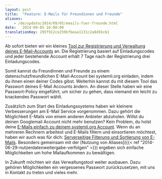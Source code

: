 ```yaml
---
layout: post
title:  "Feature: E-Mails für Freundinnen und Freunde"
aliases:
    - /de/update/2014/09/05/emails-fuer-freunde.html
date:   2014-09-05 16:00:00
translationKey: 295f912ce259bfbeaa1131c2a845bc61
---
```

Ab sofort bieten wir ein kleines 
[Tool zur Registrierung und Verwaltung deines E-Mail-Accounts](https://users.systemli.org) an. Die Registrierung 
basiert auf Einladungscodes und jeder bestehende Account erhält 7 Tage nach der Registrierung drei Einladungscodes.

Somit kannst du Freundinnen und Freunde zu einem datenschutzfreundlichen E-Mail-Account bei systemli.org einladen, 
indem du ihnen einen deiner Codes gibst. Weiterhin kannst du mit diesem Tool das Passwort deines E-Mail Accounts 
ändern. An dieser Stelle haben wir eine Passwort-Policy eingeführt, um sicher zu gehen, dass niemand ein leicht zu 
knackendes Passwort wählt.

Zusätzlich zum Start des Einladungssystems haben wir kleinere Verbesserungen am E-Mail Service vorgenommen. Dazu 
gehört die Möglichkeit E-Mails von einem anderen Anbieter abzuholen. Willst du deinen Googlemail Account nicht mehr 
benutzen? Kein Problem, du holst deine 
[E-Mails einfach zu deinem systemli.org Account](https://mail.systemli.org/?_task=settings&_action=plugin.getmail). 
Wenn du an mehreren Rechnern arbeitest und E-Mails filtern und einsortieren möchtest, haben wir auch was für dich: 
[Serverseitige Filterung und Sortierung von E-Mails](https://mail.systemli.org/?_task=settings&_action=plugin.managesieve). 
Besonders gemeinsam mit der 
[Nutzung von Aliases]({{< ref "2014-06-29-nutzerdatenweitergabe-verfolgen" >}}) ergeben sich 
einfache Möglichkeiten um hohe Mailaufkommen zu bewältigen.

In Zukunft möchten wir das Verwaltungstool weiter ausbauen. Dazu gehören Möglichkeiten ein vergessenes Passwort 
zurückzusetzen, mit uns in Kontakt zu treten und vieles mehr.
